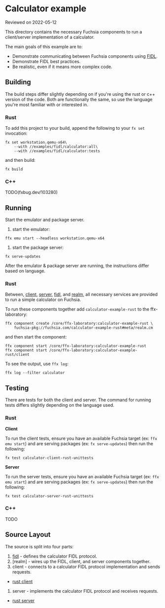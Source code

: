 # Calculator example

Reviewed on 2022-05-12

This directory contains the necessary Fuchsia components to run a client/server
implementation of a calculator.

The main goals of this example are to:

+ Demonstrate communicating between Fuchsia components using [FIDL].
+ Demonstrate FIDL best practices.
+ Be realistic, even if it means more complex code.

## Building

The build steps differ slightly depending on if you're using the rust or c++
version of the code. Both are functionally the same, so use the language you're
most familiar with or interested in.

### Rust

To add this project to your build, append the following to your `fx set`
invocation:

```
fx set workstation.qemu-x64\
    --with //examples/fidl/calculator:all\
    --with //examples/fidl/calculator:tests
```

and then build:

```
fx build
```

### C++

TODO(fxbug.dev/103280)

## Running

Start the emulator and package server.

1. start the emulator:

```
ffx emu start --headless workstation.qemu-x64
```

1. start the package server:

```
fx serve-updates
```

After the emulator & package server are running, the instructions differ based
on language.

### Rust

Between, [client][client-rs], [server][server-rs], [fidl][fidl-component], and
[realm][realm-rs], all necessary services are provided to run a simple
calculator on Fuchsia.

To run these components together add `calculator-example-rust` to the ffx-laboratory:

```
ffx component create /core/ffx-laboratory:calculator-example-rust \
    fuchsia-pkg://fuchsia.com/calculator-example-rust#meta/realm.cm
```

and then start the component:

```
ffx component start /core/ffx-laboratory:calculator-example-rust
ffx component start /core/ffx-laboratory:calculator-example-rust/client
```


To see the output, use `ffx log`:

```
ffx log --filter calculator
```

## Testing

There are tests for both the client and server. The command for running tests
differs slightly depending on the language used.

### Rust

**Client**

To run the client tests, ensure you have an available Fuchsia target (ex: `ffx
emu start`) and are serving packages (ex: `fx serve-updates`) then run the
following:

```
fx test calculator-client-rust-unittests
```

**Server**

To run the server tests, ensure you have an available Fuchsia target (ex: `ffx
emu start`) and are serving packages (ex: `fx serve-updates`) then run the
following:

```
fx test calculator-server-rust-unittests
```

### C++

TODO

## Source Layout

The source is split into four parts:

1. [fidl][fidl-component] - defines the calculator FIDL protocol.
1. [realm] - wires up the FIDL, client, and server components together.
1. client - connects to a calculator FIDL protocol implementation and sends requests.
+ [rust client][client-rs]
1. server - implements the calculator FIDL protocol and receives requests.
+ [rust server][server-rs]

[FIDL]: https://fuchsia.dev/fuchsia-src/development/languages/fidl
[fidl-component]: ./fidl/README.md
[realm-rs]: ./rust/realm/README.md
[client-rs]: ./rust/client/README.md
[server-rs]: ./rust/server/README.md
